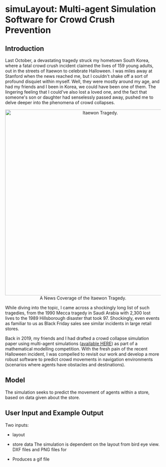 # simuLayout: Multi-agent Simulation Software for Crowd Crush Prevention

## Introduction
Last October, a devastating tragedy struck my hometown South Korea, where a fatal crowd crush incident claimed the lives of 159 young adults, out in the streets of Itaewon to celebrate Halloween. I was miles away at Stanford when the news reached me, but I couldn't shake off a sort of profound disquiet within myself. Well, they were mostly around my age, and had my friends and I been in Korea, we could have been one of them. The lingering feeling that I could've also lost a loved one, and the fact that someone's son or daughter had senselessly passed away, pushed me to delve deeper into the phenomena of crowd collapses.
<p align="center">
  <img src="images/itaewon.png" alt="Itaewon Tragedy." width="600"/>
  <br>A News Coverage of the Itaewon Tragedy.
</p>
While diving into the topic, I came across a shockingly long list of such tragedies, from the 1990 Mecca tragedy in Saudi Arabia with 2,300 lost lives to the 1989 Hillsborough disaster that took 97. Shockingly, even events as familiar to us as Black Friday sales see similar incidents in large retail stores. 

Back in 2019, my friends and I had drafted a crowd collapse simulation paper using multi-agent simulations ([available HERE]()) as part of a mathematical modelling competition. With the fresh pain of the recent Halloween incident, I was compelled to revisit our work and develop a more robust software to predict crowd movements in navigation environments (scenarios where agents have obstacles and destinations). 

## Model 
The simulation seeks to predict the movement of agents within a store, based on data given about the store. 

## User Input and Example Output
Two inputs: 
- layout
- store data
The simulation is dependent on the layout 
from bird eye view. 
DXF files and PNG files for 

- Produces a gif file 


## 
